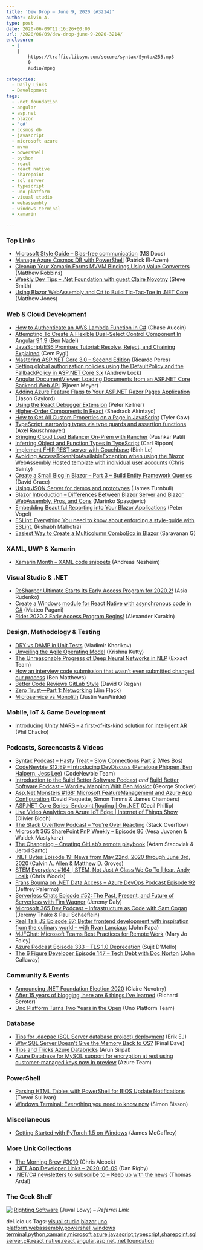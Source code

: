 ```yaml
---
title: 'Dew Drop – June 9, 2020 (#3214)'
author: Alvin A.
type: post
date: 2020-06-09T12:16:26+00:00
url: /2020/06/09/dew-drop-june-9-2020-3214/
enclosure:
  - |
    |
        https://traffic.libsyn.com/secure/syntax/Syntax255.mp3
        0
        audio/mpeg
        
categories:
  - Daily Links
  - Development
tags:
  - .net foundation
  - angular
  - asp.net
  - blazor
  - 'c#'
  - cosmos db
  - javascript
  - microsoft azure
  - mvvm
  - powershell
  - python
  - react
  - react native
  - sharepoint
  - sql server
  - typescript
  - uno platform
  - visual studio
  - webassembly
  - windows terminal
  - xamarin

---
```

### <a name="top"></a>Top Links

  * <a href="https://docs.microsoft.com/en-us/style-guide/bias-free-communication" target="_blank" rel="noopener noreferrer">Microsoft Style Guide &#8211; Bias-free communication</a> (MS Docs)
  * <a href="https://devblogs.microsoft.com/cosmosdb/manage-with-powershell/" target="_blank" rel="noopener noreferrer">Manage Azure Cosmos DB with PowerShell</a> (Patrick El-Azem)
  * <a href="https://www.mfractor.com/blogs/news/cleanup-your-xamarin-forms-mvvm-bindings-using-value-converters" target="_blank" rel="noopener noreferrer">Cleanup Your Xamarin.Forms MVVM Bindings Using Value Converters</a> (Matthew Robbins)
  * <a href="https://weeklydevtips.com/episodes/net-foundation-with-guest-claire-novotny-JmEDt8jU" target="_blank" rel="noopener noreferrer">Weekly Dev Tips &#8211; .Net Foundation with guest Claire Novotny</a> (Steve Smith)
  * <a href="http://feedproxy.google.com/~r/ExceptionNotFound/~3/VYa1ubbeucU/" target="_blank" rel="noopener noreferrer">Using Blazor WebAssembly and C# to Build Tic-Tac-Toe in .NET Core</a> (Matthew Jones)



### <a name="web"></a>Web & Cloud Development

  * <a href="https://developer.okta.com/blog/2020/06/08/serverless-lambda-functions-csharp" target="_blank" rel="noopener noreferrer">How to Authenticate an AWS Lambda Function in C#</a> (Chase Aucoin)
  * <a href="https://www.bennadel.com/blog/3842-attempting-to-create-a-flexible-dual-select-control-component-in-angular-9-1-9.htm" target="_blank" rel="noopener noreferrer">Attempting To Create A Flexible Dual-Select Control Component In Angular 9.1.9</a> (Ben Nadel)
  * <a href="https://www.freecodecamp.org/news/javascript-es6-promises-for-beginners-resolve-reject-and-chaining-explained/" target="_blank" rel="noopener noreferrer">JavaScript/ES6 Promises Tutorial: Resolve, Reject, and Chaining Explained</a> (Cem Eygi)
  * <a href="https://weblogs.asp.net:443/ricardoperes/mastering-asp-net-core-3-0-second-edition?WT.mc_id=DX_MVP4025064" target="_blank" rel="noopener noreferrer">Mastering ASP.NET Core 3.0 – Second Edition</a> (Ricardo Peres)
  * <a href="https://andrewlock.net/setting-global-authorization-policies-using-the-defaultpolicy-and-the-fallbackpolicy-in-aspnet-core-3/" target="_blank" rel="noopener noreferrer">Setting global authorization policies using the DefaultPolicy and the FallbackPolicy in ASP.NET Core 3.x</a> (Andrew Lock)
  * <a href="https://www.textcontrol.com/blog/2020/06/08/angular-documentviewer-loading-documents-from-backend/" target="_blank" rel="noopener noreferrer">Angular DocumentViewer: Loading Documents from an ASP.NET Core Backend Web API</a> (Bjoern Meyer)
  * <a href="https://www.jasongaylord.com/blog/2020/06/08/adding-azure-feature-flags-to-aspnet-razor-pages-app" target="_blank" rel="noopener noreferrer">Adding Azure Feature Flags to Your ASP.NET Razor Pages Application</a> (Jason Gaylord)
  * <a href="https://medium.com/@pkellner/using-the-react-debugger-extension-7ea0bcbf2b50?source=rss-bbe941a221e0------2" target="_blank" rel="noopener noreferrer">Using the React Debugger Extension</a> (Peter Kellner)
  * <a href="https://www.smashingmagazine.com/2020/06/higher-order-components-react/" target="_blank" rel="noopener noreferrer">Higher-Order Components In React</a> (Shedrack Akintayo)
  * <a href="https://css-tricks.com/how-to-get-all-custom-properties-on-a-page-in-javascript/" target="_blank" rel="noopener noreferrer">How to Get All Custom Properties on a Page in JavaScript</a> (Tyler Gaw)
  * <a href="http://feedproxy.google.com/~r/2ality/~3/YOB7nEO8CAY/type-guards-assertion-functions-typescript.html" target="_blank" rel="noopener noreferrer">TypeScript: narrowing types via type guards and assertion functions</a> (Axel Rauschmayer)
  * <a href="https://rancher.com/blog/2020/bring-cloud-load-balancer/" target="_blank" rel="noopener noreferrer">Bringing Cloud Load Balancer On-Prem with Rancher</a> (Pushkar Patil)
  * <a href="https://www.carlrippon.com/inferring-object-and-function-types-in-typescript/" target="_blank" rel="noopener noreferrer">Inferring Object and Function Types in TypeScript</a> (Carl Rippon)
  * <a href="https://blog.couchbase.com/implement-fhir-rest-server-with-couchbase/" target="_blank" rel="noopener noreferrer">Implement FHIR REST server with Couchbase</a> (Binh Le)
  * <a href="https://chrissainty.com/avoiding-accesstokennotavailableexception-when-using-blazor-webassembly-hosted-template-with-individual-user-accounts/" target="_blank" rel="noopener noreferrer">Avoiding AccessTokenNotAvailableException when using the Blazor WebAssembly Hosted template with individual user accounts</a> (Chris Sainty)
  * <a href="https://www.roundthecode.com/dotnet/blazor/create-a-small-blog-in-blazor-build-entity-framework-queries" target="_blank" rel="noopener noreferrer">Create a Small Blog in Blazor – Part 3 – Build Entity Framework Queries</a> (David Grace)
  * <a href="https://www.kartar.net/2020/06/using-json-server-for-demos-and-prototypes/" target="_blank" rel="noopener noreferrer">Using JSON Server for demos and prototypes</a> (James Turnbull)
  * <a href="https://code-maze.com/blazor-webassembly-introduction/" target="_blank" rel="noopener noreferrer">Blazor Introduction – Differences Between Blazor Server and Blazor WebAssembly, Pros, and Cons</a> (Marinko Spasojevic)
  * <a href="https://www.telerik.com/blogs/embedding-beautiful-reporting-blazor-applications" target="_blank" rel="noopener noreferrer">Embedding Beautiful Reporting into Your Blazor Applications</a> (Peter Vogel)
  * <a href="https://codeburst.io/eslint-everything-you-need-to-know-about-enforcing-a-style-guide-with-eslint-d4520c732dcb?source=rss----61061eb0c96b---4" target="_blank" rel="noopener noreferrer">ESLint: Everything You need to know about enforcing a style-guide with ESLint.</a> (Rishabh Malhotra)
  * <a href="https://www.syncfusion.com/blogs/post/easiest-way-to-create-a-multicolumn-combobox-in-blazor.aspx" target="_blank" rel="noopener noreferrer">Easiest Way to Create a Multicolumn ComboBox in Blazor</a> (Saravanan G)



### <a name="silverlight"></a>XAML, UWP & Xamarin

  * <a href="https://www.andreasnesheim.no/xamarin-month-xaml-code-snippets/" target="_blank" rel="noopener noreferrer">Xamarin Month – XAML code snippets</a> (Andreas Nesheim)



### <a name="dotnet"></a>Visual Studio & .NET

  * <a href="https://blog.jetbrains.com/dotnet/2020/06/08/resharper-ultimate-2020-2-eap/" target="_blank" rel="noopener noreferrer">ReSharper Ultimate Starts Its Early Access Program for 2020.2!</a> (Asia Rudenko)
  * <a href="https://techcommunity.microsoft.com/t5/windows-dev-appconsult/create-a-windows-module-for-react-native-with-asynchronous-code/ba-p/1448692" target="_blank" rel="noopener noreferrer">Create a Windows module for React Native with asynchronous code in C#</a> (Matteo Pagani)
  * <a href="https://blog.jetbrains.com/dotnet/2020/06/08/rider-2020-2-eap/" target="_blank" rel="noopener noreferrer">Rider 2020.2 Early Access Program Begins!</a> (Alexander Kurakin)



### <a name="design"></a>Design, Methodology & Testing

  * <a href="https://enterprisecraftsmanship.com/posts/dry-damp-unit-tests/" target="_blank" rel="noopener noreferrer">DRY vs DAMP in Unit Tests</a> (Vladimir Khorikov)
  * <a href="http://feedproxy.google.com/~r/LeadingAgile/~3/8zbvpWZGunA/" target="_blank" rel="noopener noreferrer">Unveiling the Agile Operating Model</a> (Krishna Kutty)
  * <a href="https://blog.exxactcorp.com/the-unreasonable-progress-of-deep-neural-networks-in-natural-language-processing-nlp/" target="_blank" rel="noopener noreferrer">The Unreasonable Progress of Deep Neural Networks in NLP</a> (Exxact Team)
  * <a href="https://stackoverflow.blog/2020/06/08/how-an-interview-code-submission-that-wasnt-even-submitted-changed-our-process/" target="_blank" rel="noopener noreferrer">How an interview code submission that wasn’t even submitted changed our process</a> (Ben Matthews)
  * <a href="https://about.gitlab.com/blog/2020/06/08/better-code-reviews/" target="_blank" rel="noopener noreferrer">Better Code Reviews GitLab Style</a> (David O&#8217;Regan)
  * <a href="https://www.microsoft.com/security/blog/2020/06/08/zero-trust-part-1-networking/" target="_blank" rel="noopener noreferrer">Zero Trust—Part 1: Networking</a> (Jim Flack)
  * <a href="https://newsignature.com/articles/microservice-vs-monolith/" target="_blank" rel="noopener noreferrer">Microservice vs Monolith</a> (Justin VanWinkle)



### <a name="mobile"></a>Mobile, IoT & Game Development

  * <a href="https://blogs.unity3d.com/2020/06/08/introducing-unity-mars-a-first-of-its-kind-solution-for-intelligent-ar/" target="_blank" rel="noopener noreferrer">Introducing Unity MARS – a first-of-its-kind solution for intelligent AR</a> (Phil Chacko)



### <a name="podcasts"></a>Podcasts, Screencasts & Videos

  * <a href="https://traffic.libsyn.com/secure/syntax/Syntax255.mp3" target="_blank" rel="noopener noreferrer">Syntax Podcast &#8211; Hasty Treat &#8211; Slow Connections Part 2</a> (Wes Bos)
  * <a href="https://www.codenewbie.org/podcast/introducing-devdiscuss-why-tech-s-deadnaming-problem-matters" target="_blank" rel="noopener noreferrer">CodeNewbie S12:E9 &#8211; Introducing DevDiscuss (Penelope Phippen, Ben Halpern, Jess Lee)</a> (CodeNewbie Team)
  * <a href="https://share.transistor.fm/s/f63ebd76" target="_blank" rel="noopener noreferrer">Introduction to the Build Better Software Podcast</a> _and_ <a href="https://share.transistor.fm/s/b9327f63" target="_blank" rel="noopener noreferrer">Build Better Software Podcast &#8211; Wardley Mapping With Ben Mosior</a> (George Stocker)
  * <a href="http://www.youtube.com/watch?v=_UOdA7vgqWE" target="_blank" rel="noopener noreferrer">Asp.Net Monsters #168: Microsoft.FeatureManagement and Azure App Configuration</a> (David Paquette, Simon Timms & James Chambers)
  * <a href="https://channel9.msdn.com/Shows/On-NET/ASPNET-Core-Series-Endpoint-Routing?WT.mc_id=DX_MVP4025064" target="_blank" rel="noopener noreferrer">ASP.NET Core Series: Endpoint Routing | On .NET</a> (Cecil Phillip)
  * <a href="https://channel9.msdn.com/Shows/Internet-of-Things-Show/Live-Video-Analytics-on-Azure-IoT-Edge?WT.mc_id=DX_MVP4025064" target="_blank" rel="noopener noreferrer">Live Video Analytics on Azure IoT Edge | Internet of Things Show</a> (Olivier Bloch)
  * <a href="https://the-stack-overflow-podcast.simplecast.com/episodes/youre-over-reacting-raa8Osdd" target="_blank" rel="noopener noreferrer">The Stack Overflow Podcast &#8211; You&#8217;re Over Reacting</a> (Stack Overflow)
  * <a href="https://developer.microsoft.com/en-us/sharepoint/blogs/microsoft-365-sharepoint-pnp-weekly-episode-86/" target="_blank" rel="noopener noreferrer">Microsoft 365 SharePoint PnP Weekly – Episode 86</a> (Vesa Juvonen & Waldek Mastykarz)
  * <a href="https://changelog.com/podcast/397" target="_blank" rel="noopener noreferrer">The Changelog &#8211; Creating GitLab’s remote playbook</a> (Adam Stacoviak & Jerod Santo)
  * <a href="https://www.dotnetbytes.fm/19/" target="_blank" rel="noopener noreferrer">.NET Bytes Episode 19: News from May 22nd, 2020 through June 3rd, 2020</a> (Calvin A. Allen & Matthew D. Groves)
  * <a href="https://remarkablechatter.com/stem-everyday-164-stem-not-just-a-class-we-go-to-fear-andy-losik/" target="_blank" rel="noopener noreferrer">STEM Everyday: #164 | STEM, Not Just A Class We Go To | fear. Andy Losik</a> (Chris Woods)
  * <a href="http://azuredevopspodcast.clear-measure.com/frans-bouma-on-net-data-access-episode-92" target="_blank" rel="noopener noreferrer">Frans Bouma on .NET Data Access &#8211; Azure DevOps Podcast Episode 92</a> (Jeffrey Palermo)
  * <a href="https://share.transistor.fm/s/17040f36" target="_blank" rel="noopener noreferrer">Serverless Chats Episode #52: The Past, Present, and Future of Serverless with Tim Wagner</a> (Jeremy Daly)
  * <a href="https://www.m365devpodcast.com/e/test-episode-placeholder/" target="_blank" rel="noopener noreferrer">Microsoft 365 Dev Podcast &#8211; Infrastructure as Code with Sam Cogan</a> (Jeremy Thake & Paul Schaeflein)
  * <a href="https://realtalkjavascript.simplecast.com/episodes/episode-87-better-frontend-development-with-inspiration-from-the-culinary-world-with-ryan-lanciaux-_BH7BviQ" target="_blank" rel="noopener noreferrer">Real Talk JS Episode 87: Better frontend development with inspiration from the culinary world &#8211; with Ryan Lanciaux</a> (John Papa)
  * <a href="https://petri.com/mjfchat-microsoft-teams-best-practices-for-remote-work?utm_source=rss&utm_medium=rss&utm_campaign=mjfchat-microsoft-teams-best-practices-for-remote-work" target="_blank" rel="noopener noreferrer">MJFChat: Microsoft Teams Best Practices for Remote Work</a> (Mary Jo Foley)
  * <a href="http://azpodcast.azurewebsites.net/post/Episode-333-TLS-10-Deprecation" target="_blank" rel="noopener noreferrer">Azure Podcast Episode 333 &#8211; TLS 1.0 Deprecation</a> (Sujit D&#8217;Mello)
  * <a href="https://6figuredev.com/podcast/episode-147-tech-debt-with-doc-norton/" target="_blank" rel="noopener noreferrer">The 6 Figure Developer Episode 147 – Tech Debt with Doc Norton</a> (John Callaway)



### <a name="events"></a>Community & Events

  * <a href="https://dotnetfoundation.org/blog/2020/06/08/announcing-net-foundation-elections-2020" target="_blank" rel="noopener noreferrer">Announcing .NET Foundation Election 2020</a> (Claire Novotny)
  * <a href="https://seroter.com/2020/06/08/after-15-years-of-blogging-here-are-6-things-ive-learned/" target="_blank" rel="noopener noreferrer">After 15 years of blogging, here are 6 things I’ve learned</a> (Richard Seroter)
  * <a href="https://platform.uno/blog/uno-platform-turns-two-years-in-the-open/" target="_blank" rel="noopener noreferrer">Uno Platform Turns Two Years in the Open</a> (Uno Platform Team)



### <a name="sql"></a>Database

  * <a href="http://feedproxy.google.com/~r/ErikejBlogsAboutSqlCompactnetAndRelatedStuff/~3/eiynPZXBxtU/tips-for-dacpac-sql-server-database.html" target="_blank" rel="noopener noreferrer">Tips for .dacpac (SQL Server database project) deployment</a> (Erik EJ)
  * <a href="https://blog.sqlauthority.com/2020/06/09/why-sql-server-doesnt-give-the-memory-back-to-os/?utm_source=rss&utm_medium=rss&utm_campaign=why-sql-server-doesnt-give-the-memory-back-to-os" target="_blank" rel="noopener noreferrer">Why SQL Server Doesn’t Give the Memory Back to OS?</a> (Pinal Dave)
  * <a href="https://blobeater.blog/2020/06/09/tips-and-tricks-azure-databricks/" target="_blank" rel="noopener noreferrer">Tips and Tricks Azure Databricks</a> (Arun Sirpal)
  * <a href="https://azure.microsoft.com/en-us/updates/azure-database-for-mysql-encryption-at-rest-byok-preview/" target="_blank" rel="noopener noreferrer">Azure Database for MySQL support for encryption at rest using customer-managed keys now in preview</a> (Azure Team)



### <a name="ps"></a>PowerShell

  * <a href="https://trevorsullivan.net/2020/06/08/parsing-html-tables-with-powershell-for-bios-update-notifications/" target="_blank" rel="noopener noreferrer">Parsing HTML Tables with PowerShell for BIOS Update Notifications</a> (Trevor Sullivan)
  * <a href="https://www-techrepublic-com.cdn.ampproject.org/c/s/www.techrepublic.com/google-amp/article/windows-terminal-everything-you-need-to-know-now/" target="_blank" rel="noopener noreferrer">Windows Terminal: Everything you need to know now</a> (Simon Bisson)



### <a name="misc"></a>Miscellaneous

  * <a href="https://visualstudiomagazine.com/articles/2020/06/08/getting-started-pytorch.aspx" target="_blank" rel="noopener noreferrer">Getting Started with PyTorch 1.5 on Windows</a> (James McCaffrey)



### <a name="links"></a>More Link Collections

  * <a href="http://feedproxy.google.com/~r/ReflectivePerspective/~3/dNa874m0fWE/" target="_blank" rel="noopener noreferrer">The Morning Brew #3010</a> (Chris Alcock)
  * <a href="https://links.danrigby.com/2020/06/app-developer-links-2020-06-09/" target="_blank" rel="noopener noreferrer">.NET App Developer Links &#8211; 2020-06-09</a> (Dan Rigby)
  * <a href="https://blog.elmah.io/net-csharp-newsletters-to-subscribe-to-keep-up-with-the-news/" target="_blank" rel="noopener noreferrer">.NET/C# newsletters to subscribe to &#8211; Keep up with the news</a> (Thomas Ardal)



### <a name="shelf"></a>The Geek Shelf

<a href="https://www.amazon.com/dp/0136524036/?tag=amavin-20" target="_blank" rel="noopener noreferrer"><img decoding="async" align="left" style="margin: 0px 0px 10px; border: 0px currentcolor; border-image: none; float: left; display: inline; background-image: none;" src="https://m.media-amazon.com/images/I/41bByZ8IbBL._SS135_.jpg" border="0" /></a>&nbsp;<a href="https://www.amazon.com/dp/0136524036/?tag=amavin-20" target="_blank" rel="noopener noreferrer">Righting Software</a> (Juval Löwy) _&#8211; Referral Link_







<div class="wlWriterEditableSmartContent" id="scid:77ECF5F8-D252-44F5-B4EB-D463C5396A79:181f347f-c061-4333-b9db-3d1dafaf06e9" style="margin: 0px; padding: 0px; float: none; display: inline;">
  del.icio.us Tags: <a href="http://del.icio.us/popular/visual+studio" rel="tag">visual studio</a>,<a href="http://del.icio.us/popular/blazor" rel="tag">blazor</a>,<a href="http://del.icio.us/popular/uno+platform" rel="tag">uno platform</a>,<a href="http://del.icio.us/popular/webassembly" rel="tag">webassembly</a>,<a href="http://del.icio.us/popular/powershell" rel="tag">powershell</a>,<a href="http://del.icio.us/popular/windows+terminal" rel="tag">windows terminal</a>,<a href="http://del.icio.us/popular/python" rel="tag">python</a>,<a href="http://del.icio.us/popular/xamarin" rel="tag">xamarin</a>,<a href="http://del.icio.us/popular/microsoft+azure" rel="tag">microsoft azure</a>,<a href="http://del.icio.us/popular/javascript" rel="tag">javascript</a>,<a href="http://del.icio.us/popular/typescript" rel="tag">typescript</a>,<a href="http://del.icio.us/popular/sharepoint" rel="tag">sharepoint</a>,<a href="http://del.icio.us/popular/sql+server" rel="tag">sql server</a>,<a href="http://del.icio.us/popular/c%23" rel="tag">c#</a>,<a href="http://del.icio.us/popular/react+native" rel="tag">react native</a>,<a href="http://del.icio.us/popular/react" rel="tag">react</a>,<a href="http://del.icio.us/popular/angular" rel="tag">angular</a>,<a href="http://del.icio.us/popular/asp.net" rel="tag">asp.net</a>,<a href="http://del.icio.us/popular/.net+foundation" rel="tag">.net foundation</a>
</div>
